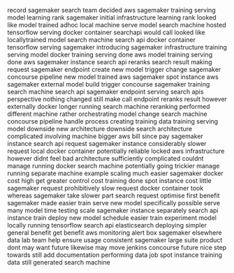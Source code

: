 record sagemaker search team decided aws sagemaker training serving model learning rank sagemaker initial infrastructure learning rank looked like model trained adhoc local machine serve model search machine hosted tensorflow serving docker container searchapi would call looked like locallytrained model search machine search api docker container tensorflow serving sagemaker introducing sagemaker infrastructure training serving model docker training serving done aws model training serving done aws sagemaker instance search api reranks search result making request sagemaker endpoint create new model trigger change sagemaker concourse pipeline new model trained aws sagemaker spot instance aws sagemaker external model build trigger concourse sagemaker training search machine search api sagemaker endpoint serving search apis perspective nothing changed still make call endpoint reranks result however externally docker longer running search machine reranking performed different machine rather orchestrating model change search machine concourse pipeline handle process creating training data training serving model downside new architecture downside search architecture complicated involving machine bigger aws bill since pay sagemaker instance search api request sagemaker instance considerably slower request local docker container potentially reliable locked aws infrastructure however didnt feel bad architecture sufficiently complicated couldnt manage running docker search machine potentially going trickier manage running separate machine example scaling much easier sagemaker docker cost high get greater control cost training done spot instance cost little sagemaker request prohibitively slow request docker container took whereas sagemaker take slower part search request optimise first benefit sagemaker made easier train serve new model specifically possible serve many model time testing scale sagemaker instance separately search api instance train deploy new model schedule easier train experiment model locally running tensorflow search api elasticsearch deploying simpler general benefit get benefit aws monitoring alert box sagemaker elsewhere data lab team help ensure usage consistent sagemaker large suite product dont may want future likewise may move jenkins concourse future nice step towards still add documentation performing data job spot instance training data still generated search machine